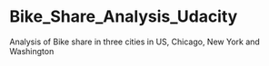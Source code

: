 # Bike_Share_Analysis_Udacity
Analysis of Bike share in three cities in US, Chicago, New York and Washington
